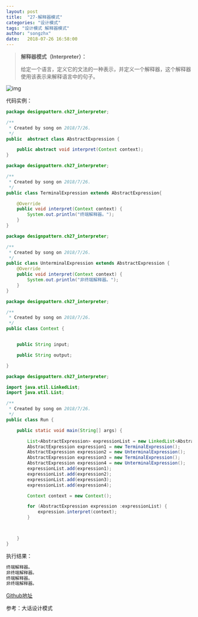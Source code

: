 ```yaml
---
layout: post
title:  "27-解释器模式"
categories: "设计模式"
tags: "设计模式 解释器模式"
author: "songzhx"
date:   2018-07-26 16:58:00
---
```


> **解释器模式（Interpreter）：**
>
> 给定一个语言，定义它的文法的一种表示，并定义一个解释器，这个解释器使用该表示来解释语言中的句子。  



![img](https://tva1.sinaimg.cn/large/006y8mN6gy1g6fd0qn6jzj31880kmtb9.jpg)

代码实例：


```java
package designpattern.ch27_interpreter;

/**
 * Created by song on 2018/7/26.
 */
public  abstract class AbstractExpression {

    public abstract void interpret(Context context);
}

```

```java
package designpattern.ch27_interpreter;

/**
 * Created by song on 2018/7/26.
 */
public class TerminalExpression extends AbstractExpression{

    @Override
    public void interpret(Context context) {
        System.out.println("终端解释器。");
    }
}

```


```java
package designpattern.ch27_interpreter;

/**
 * Created by song on 2018/7/26.
 */
public class UnterminalExpression extends AbstractExpression {
    @Override
    public void interpret(Context context) {
        System.out.println("非终端解释器。");
    }
}

```


```java
package designpattern.ch27_interpreter;

/**
 * Created by song on 2018/7/26.
 */
public class Context {


    public String input;

    public String output;

}

```


```java
package designpattern.ch27_interpreter;

import java.util.LinkedList;
import java.util.List;

/**
 * Created by song on 2018/7/26.
 */
public class Run {

    public static void main(String[] args) {

        List<AbstractExpression> expressionList = new LinkedList<AbstractExpression>();
        AbstractExpression expression1 = new TerminalExpression();
        AbstractExpression expression2 = new UnterminalExpression();
        AbstractExpression expression3 = new TerminalExpression();
        AbstractExpression expression4 = new UnterminalExpression();
        expressionList.add(expression1);
        expressionList.add(expression2);
        expressionList.add(expression3);
        expressionList.add(expression4);

        Context context = new Context();

        for (AbstractExpression expression :expressionList) {
            expression.interpret(context);
        }



    }
}

```





执行结果：

```java
终端解释器。
非终端解释器。
终端解释器。
非终端解释器。
```





[Github地址](https://github.com/zhenxing914/designpattern/tree/master/src/main/java/designpattern)

参考：大话设计模式

